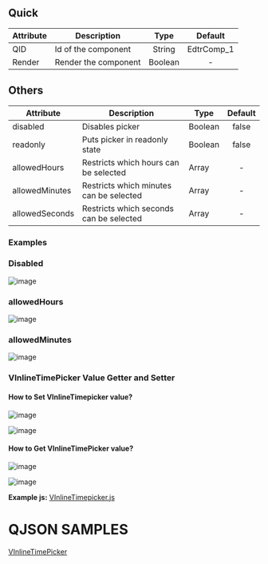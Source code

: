 ## Quick

| Attribute | Description          |  Type   |  Default   |
| --------- | -------------------- | :-----: | :--------: |
| QID       | Id of the component  | String  | EdtrComp_1 |
| Render    | Render the component | Boolean |     -      |

## Others

| Attribute      | Description                             | Type    | Default |
| -------------- | --------------------------------------- | ------- | :-----: |
| disabled       | Disables picker                         | Boolean |  false  |
| readonly       | Puts picker in readonly state           | Boolean |  false  |
| allowedHours   | Restricts which hours can be selected   | Array   |    -    |
| allowedMinutes | Restricts which minutes can be selected | Array   |    -    |
| allowedSeconds | Restricts which seconds can be selected | Array   |    -    |



### Examples

### Disabled

![image](https://cdn.softtech.com.tr/ngsp-quick/nemo/dev/mdImages/VInlineTimePicker/vinlinetimepicker-1.png)



### allowedHours

![image](https://cdn.softtech.com.tr/ngsp-quick/nemo/dev/mdImages/VInlineTimePicker/vinlinetimepicker-2.png)



### allowedMinutes

![image](https://cdn.softtech.com.tr/ngsp-quick/nemo/dev/mdImages/VInlineTimePicker/vinlinetimepicker-3.png)



### VInlineTimePicker Value Getter and Setter


#### How to Set VInlineTimepicker value?


![image](https://cdn.softtech.com.tr/ngsp-quick/nemo/dev/mdImages/VInlineTimePicker/vinlinetimepicker-4.png)


![image](https://cdn.softtech.com.tr/ngsp-quick/nemo/dev/mdImages/VInlineTimePicker/vinlinetimepicker-5.png)


#### How to Get VInlineTimePicker value?


![image](https://cdn.softtech.com.tr/ngsp-quick/nemo/dev/mdImages/VInlineTimePicker/vinlinetimepicker-6.png)


![image](https://cdn.softtech.com.tr/ngsp-quick/nemo/dev/mdImages/VInlineTimePicker/vinlinetimepicker-7.png)


**Example js:** [VInlineTimepicker.js](https://cdn.softtech.com.tr/ngsp-quick/nemo/dev/mdScripts/VInlineTimePicker/VInlineDatepicker.js)

# QJSON SAMPLES

<a href="https://studio.onplateau.com/quick/?q=/qjsons/VInlineTimePicker.qjson"  target="_blank">VInlineTimePicker</a>